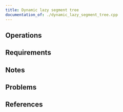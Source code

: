 ```yaml
---
title: Dynamic lazy segment tree
documentation_of: ./dynamic_lazy_segment_tree.cpp
---
```


## Operations

## Requirements

## Notes

## Problems

## References
